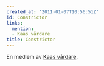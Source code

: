```yaml
---
created_at: '2011-01-07T10:56:51Z'
id: Constrictor
links:
  mention:
  - Kaas vårdare
title: Constrictor
---
```


En medlem av [Kaas vårdare].

  [Kaas vårdare]: Kaas_vårdare

